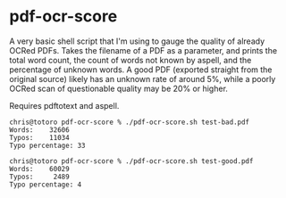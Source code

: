 # pdf-ocr-score

A very basic shell script that I'm using to gauge the quality of already OCRed PDFs. Takes the filename of a PDF as a parameter, and prints the total word count, the count of words not known by aspell, and the percentage of unknown words. A good PDF (exported straight from the original source) likely has an unknown rate of around 5%, while a poorly OCRed scan of questionable quality may be 20% or higher.

Requires pdftotext and aspell.

    chris@totoro pdf-ocr-score % ./pdf-ocr-score.sh test-bad.pdf
    Words:    32606
    Typos:    11034
    Typo percentage: 33
    
    chris@totoro pdf-ocr-score % ./pdf-ocr-score.sh test-good.pdf
    Words:    60029
    Typos:     2489
    Typo percentage: 4
